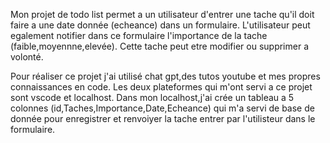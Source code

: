 
Mon projet de todo list permet a un utilisateur d'entrer une tache qu'il doit faire a une date donnée (echeance) dans un formulaire.
L'utilisateur peut egalement notifier dans ce formulaire l'importance de la tache (faible,moyennne,elevée).
Cette tache peut etre modifier ou supprimer a volonté.

Pour réaliser ce projet j'ai utilisé chat gpt,des tutos youtube et mes propres connaissances en code.
Les deux plateformes qui m'ont servi a ce projet sont vscode et localhost.
Dans mon localhost,j'ai crée un tableau a 5 colonnes (id,Taches,Importance,Date,Echeance) qui m'a servi de base de donnée pour enregistrer et renvoiyer la tache entrer par l'utilisteur dans le formulaire.
